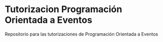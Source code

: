# Tutorizacion Programación Orientada a Eventos

Repositorio para las tutorizaciones de Programación Orientada a Eventos
